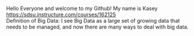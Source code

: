 Hello Everyone and welcome to my Github! My name is Kasey <br />
https://sdsu.instructure.com/courses/162125 <br />
Definition of Big Data: I see Big Data as a large set of growing data that needs to be managed, and now there are many ways to deal with big data. <br />
<br />
